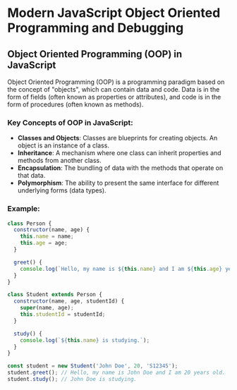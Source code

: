 # Modern JavaScript Object Oriented Programming and Debugging

## Object Oriented Programming (OOP) in JavaScript

Object Oriented Programming (OOP) is a programming paradigm based on the concept of "objects", which can contain data and code. Data is in the form of fields (often known as properties or attributes), and code is in the form of procedures (often known as methods).

### Key Concepts of OOP in JavaScript:
- **Classes and Objects**: Classes are blueprints for creating objects. An object is an instance of a class.
- **Inheritance**: A mechanism where one class can inherit properties and methods from another class.
- **Encapsulation**: The bundling of data with the methods that operate on that data.
- **Polymorphism**: The ability to present the same interface for different underlying forms (data types).

### Example:
```javascript
class Person {
  constructor(name, age) {
    this.name = name;
    this.age = age;
  }

  greet() {
    console.log(`Hello, my name is ${this.name} and I am ${this.age} years old.`);
  }
}

class Student extends Person {
  constructor(name, age, studentId) {
    super(name, age);
    this.studentId = studentId;
  }

  study() {
    console.log(`${this.name} is studying.`);
  }
}

const student = new Student('John Doe', 20, 'S12345');
student.greet(); // Hello, my name is John Doe and I am 20 years old.
student.study(); // John Doe is studying.